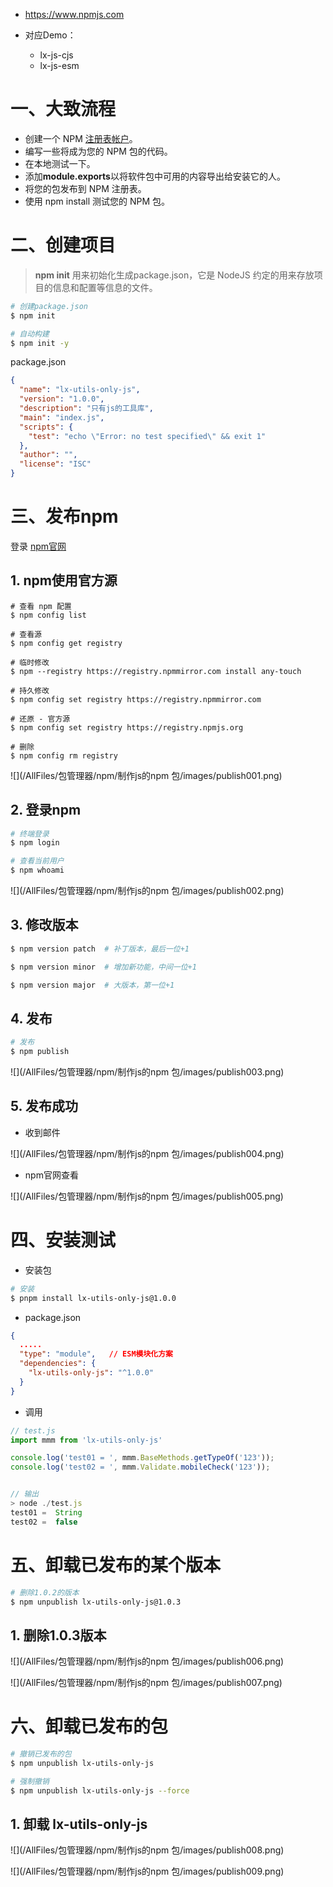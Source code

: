 * https://www.npmjs.com
* 对应Demo：

    * lx-js-cjs
    * lx-js-esm



# 一、大致流程

- 创建一个 NPM [注册表帐户](https://www.npmjs.com/)。
- 编写一些将成为您的 NPM 包的代码。
- 在本地测试一下。
- 添加**module.exports**以将软件包中可用的内容导出给安装它的人。
- 将您的包发布到 NPM 注册表。
- 使用 npm install 测试您的 NPM 包。



# 二、创建项目

> **npm init** 用来初始化生成package.json，它是 NodeJS 约定的用来存放项目的信息和配置等信息的文件。

```sh
# 创建package.json
$ npm init 

# 自动构建
$ npm init -y
```

package.json

```json
{
  "name": "lx-utils-only-js",
  "version": "1.0.0",
  "description": "只有js的工具库",
  "main": "index.js",
  "scripts": {
    "test": "echo \"Error: no test specified\" && exit 1"
  },
  "author": "",
  "license": "ISC"
}
```



# 三、发布npm

登录 [npm官网](https://www.npmjs.com/)

## 1. npm使用官方源

```shell
# 查看 npm 配置
$ npm config list

# 查看源
$ npm config get registry

# 临时修改
$ npm --registry https://registry.npmmirror.com install any-touch

# 持久修改
$ npm config set registry https://registry.npmmirror.com

# 还原 - 官方源
$ npm config set registry https://registry.npmjs.org

# 删除
$ npm config rm registry
```

![](/AllFiles/包管理器/npm/制作js的npm 包/images/publish001.png)



## 2. 登录npm

```sh
# 终端登录
$ npm login

# 查看当前用户
$ npm whoami
```

![](/AllFiles/包管理器/npm/制作js的npm 包/images/publish002.png)



## 3. 修改版本

```sh
$ npm version patch  # 补丁版本，最后一位+1

$ npm version minor  # 增加新功能，中间一位+1

$ npm version major  # 大版本，第一位+1
```



## 4. 发布

```sh
# 发布
$ npm publish
```

![](/AllFiles/包管理器/npm/制作js的npm 包/images/publish003.png)



## 5. 发布成功

* 收到邮件

![](/AllFiles/包管理器/npm/制作js的npm 包/images/publish004.png)

* npm官网查看

![](/AllFiles/包管理器/npm/制作js的npm 包/images/publish005.png)



# 四、安装测试

* 安装包

```sh
# 安装
$ pnpm install lx-utils-only-js@1.0.0
```

* package.json

```json
{
  .....
  "type": "module",   // ESM模块化方案
  "dependencies": {
    "lx-utils-only-js": "^1.0.0"
  }
}
```

* 调用

```js
// test.js
import mmm from 'lx-utils-only-js'

console.log('test01 = ', mmm.BaseMethods.getTypeOf('123'));
console.log('test02 = ', mmm.Validate.mobileCheck('123'));


// 输出
> node ./test.js
test01 =  String
test02 =  false
```



# 五、卸载已发布的某个版本

```sh
# 删除1.0.2的版本
$ npm unpublish lx-utils-only-js@1.0.3
```



## 1. 删除1.0.3版本

![](/AllFiles/包管理器/npm/制作js的npm 包/images/publish006.png)

![](/AllFiles/包管理器/npm/制作js的npm 包/images/publish007.png)



# 六、卸载已发布的包

```sh
# 撤销已发布的包
$ npm unpublish lx-utils-only-js

# 强制撤销
$ npm unpublish lx-utils-only-js --force
```



## 1. 卸载 lx-utils-only-js

![](/AllFiles/包管理器/npm/制作js的npm 包/images/publish008.png)

![](/AllFiles/包管理器/npm/制作js的npm 包/images/publish009.png)

















